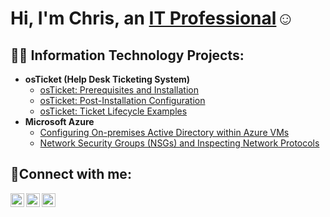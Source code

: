 <h1>Hi, I'm Chris, an <a href="https://linkedin.com/in/Josh">IT Professional</a>☺</h1>

<h2>👨‍💻 Information Technology Projects:</h2>

- <b>osTicket (Help Desk Ticketing System)</b>
  - [osTicket: Prerequisites and Installation](https://github.com/cdavis2431/osticket-prereqs)
  - [osTicket: Post-Installation Configuration](https://github.com/cdavis2431/post-install-config)
  - [osTicket: Ticket Lifecycle Examples](https://github.com/cdavis2431/ticket-lifecycle)
- <b>Microsoft Azure</b>
  - [Configuring On-premises Active Directory within Azure VMs](https://github.com/cdavis2431/configure-ad)
  - [Network Security Groups (NSGs) and Inspecting Network Protocols](https://github.com/cdavis2431/azure-network-protocols)

<h2>🤳Connect with me:</h2>

[<img align="left" alt="Josh | Twitter" width="22px" src="https://cdn.jsdelivr.net/npm/simple-icons@v3/icons/twitter.svg" />][twitter]
[<img align="left" alt="Josh | LinkedIn" width="22px" src="https://cdn.jsdelivr.net/npm/simple-icons@v3/icons/linkedin.svg" />][linkedin]
[<img align="left" alt="Josh | Instagram" width="22px" src="https://cdn.jsdelivr.net/npm/simple-icons@v3/icons/instagram.svg" />][instagram]

[twitter]: https://twitter.com/Josh
[instagram]: https://www.instagram.com/Josh
[linkedin]: https://linkedin.com/in/Josh
